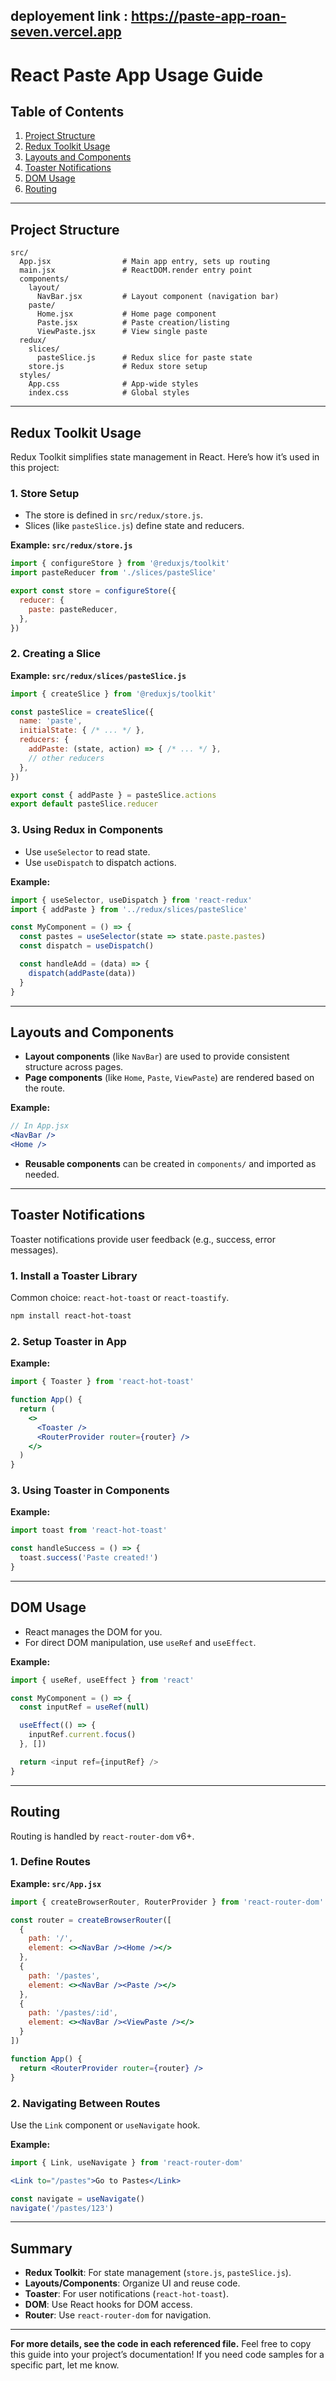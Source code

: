 ## deployement link : https://paste-app-roan-seven.vercel.app

# React Paste App Usage Guide

## Table of Contents

1. [Project Structure](#project-structure)
2. [Redux Toolkit Usage](#redux-toolkit-usage)
3. [Layouts and Components](#layouts-and-components)
4. [Toaster Notifications](#toaster-notifications)
5. [DOM Usage](#dom-usage)
6. [Routing](#routing)

---

## Project Structure

```
src/
  App.jsx                # Main app entry, sets up routing
  main.jsx               # ReactDOM.render entry point
  components/
    layout/
      NavBar.jsx         # Layout component (navigation bar)
    paste/
      Home.jsx           # Home page component
      Paste.jsx          # Paste creation/listing
      ViewPaste.jsx      # View single paste
  redux/
    slices/
      pasteSlice.js      # Redux slice for paste state
    store.js             # Redux store setup
  styles/
    App.css              # App-wide styles
    index.css            # Global styles
```

---

## Redux Toolkit Usage

Redux Toolkit simplifies state management in React. Here’s how it’s used in this project:

### 1. Store Setup

- The store is defined in `src/redux/store.js`.
- Slices (like `pasteSlice.js`) define state and reducers.

**Example: `src/redux/store.js`**
```js
import { configureStore } from '@reduxjs/toolkit'
import pasteReducer from './slices/pasteSlice'

export const store = configureStore({
  reducer: {
    paste: pasteReducer,
  },
})
```

### 2. Creating a Slice

**Example: `src/redux/slices/pasteSlice.js`**
```js
import { createSlice } from '@reduxjs/toolkit'

const pasteSlice = createSlice({
  name: 'paste',
  initialState: { /* ... */ },
  reducers: {
    addPaste: (state, action) => { /* ... */ },
    // other reducers
  },
})

export const { addPaste } = pasteSlice.actions
export default pasteSlice.reducer
```

### 3. Using Redux in Components

- Use `useSelector` to read state.
- Use `useDispatch` to dispatch actions.

**Example:**
```js
import { useSelector, useDispatch } from 'react-redux'
import { addPaste } from '../redux/slices/pasteSlice'

const MyComponent = () => {
  const pastes = useSelector(state => state.paste.pastes)
  const dispatch = useDispatch()

  const handleAdd = (data) => {
    dispatch(addPaste(data))
  }
}
```

---

## Layouts and Components

- **Layout components** (like `NavBar`) are used to provide consistent structure across pages.
- **Page components** (like `Home`, `Paste`, `ViewPaste`) are rendered based on the route.

**Example:**
```jsx
// In App.jsx
<NavBar />
<Home />
```

- **Reusable components** can be created in `components/` and imported as needed.

---

## Toaster Notifications

Toaster notifications provide user feedback (e.g., success, error messages).

### 1. Install a Toaster Library

Common choice: `react-hot-toast` or `react-toastify`.

```bash
npm install react-hot-toast
```

### 2. Setup Toaster in App

**Example:**
```jsx
import { Toaster } from 'react-hot-toast'

function App() {
  return (
    <>
      <Toaster />
      <RouterProvider router={router} />
    </>
  )
}
```

### 3. Using Toaster in Components

**Example:**
```js
import toast from 'react-hot-toast'

const handleSuccess = () => {
  toast.success('Paste created!')
}
```

---

## DOM Usage

- React manages the DOM for you.
- For direct DOM manipulation, use `useRef` and `useEffect`.

**Example:**
```js
import { useRef, useEffect } from 'react'

const MyComponent = () => {
  const inputRef = useRef(null)

  useEffect(() => {
    inputRef.current.focus()
  }, [])

  return <input ref={inputRef} />
}
```

---

## Routing

Routing is handled by `react-router-dom` v6+.

### 1. Define Routes

**Example: `src/App.jsx`**
```jsx
import { createBrowserRouter, RouterProvider } from 'react-router-dom'

const router = createBrowserRouter([
  {
    path: '/',
    element: <><NavBar /><Home /></>
  },
  {
    path: '/pastes',
    element: <><NavBar /><Paste /></>
  },
  {
    path: '/pastes/:id',
    element: <><NavBar /><ViewPaste /></>
  }
])

function App() {
  return <RouterProvider router={router} />
}
```

### 2. Navigating Between Routes

Use the `Link` component or `useNavigate` hook.

**Example:**
```jsx
import { Link, useNavigate } from 'react-router-dom'

<Link to="/pastes">Go to Pastes</Link>

const navigate = useNavigate()
navigate('/pastes/123')
```

---

## Summary

- **Redux Toolkit**: For state management (`store.js`, `pasteSlice.js`).
- **Layouts/Components**: Organize UI and reuse code.
- **Toaster**: For user notifications (`react-hot-toast`).
- **DOM**: Use React hooks for DOM access.
- **Router**: Use `react-router-dom` for navigation.

---

**For more details, see the code in each referenced file.**
Feel free to copy this guide into your project’s documentation! If you need code samples for a specific part, let me know.
